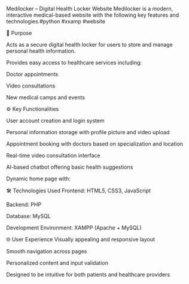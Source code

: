 Medilocker – Digital Health Locker Website
Medilocker is a modern, interactive medical-based website with the following key features and technologies.#python #xxamp #website

🔑 Purpose

Acts as a secure digital health locker for users to store and manage personal health information.

Provides easy access to healthcare services including:

Doctor appointments 

Video consultations      

New medical camps and events

⚙️ Key Functionalities

 User account creation and login system  
      
 Personal information storage with profile picture and video upload

Appointment booking with doctors based on specialization and location

Real-time video consultation interface

AI-based chatbot offering basic health suggestions

Dynamic home page with:

🛠️ Technologies Used
Frontend: HTML5, CSS3, JavaScript

Backend: PHP

Database: MySQL

Development Environment: XAMPP (Apache + MySQL)

🌐 User Experience
Visually appealing and responsive layout

Smooth navigation across pages

Personalized content and input validation

Designed to be intuitive for both patients and healthcare providers
